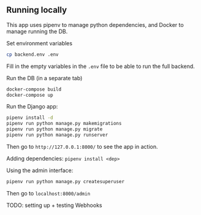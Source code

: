 ## Running locally
This app uses pipenv to manage python dependencies, and Docker to manage running the DB.

Set environment variables
```bash
cp backend.env .env
```

Fill in the empty variables in the `.env` file to be able to run the full backend.

Run the DB (in a separate tab)
```bash
docker-compose build
docker-compose up
```

Run the Django app:
```bash
pipenv install -d
pipenv run python manage.py makemigrations
pipenv run python manage.py migrate 
pipenv run python manage.py runserver
```
Then go to `http://127.0.0.1:8000/` to see the app in action.

Adding dependencies:
`pipenv install <dep>` 

Using the admin interface:
```bash
pipenv run python manage.py createsuperuser
```
Then go to `localhost:8000/admin`

TODO: setting up + testing Webhooks

